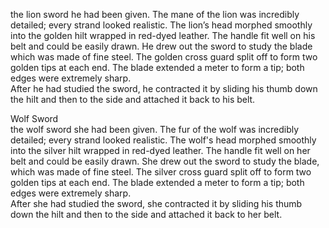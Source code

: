 the lion sword he had been given. The mane of the lion was incredibly detailed; every strand looked realistic. The lion’s head morphed smoothly into the golden hilt wrapped in red-dyed leather. The handle fit well on his belt and could be easily drawn. He drew out the sword to study the blade which was made of fine steel. The golden cross guard split off to form two golden tips at each end. The blade extended a meter to form a tip; both edges were extremely sharp.  
After he had studied the sword, he contracted it by sliding his thumb down the hilt and then to the side and attached it back to his belt.  
  
Wolf Sword  
the wolf sword she had been given. The fur of the wolf was incredibly detailed; every strand looked realistic. The wolf's head morphed smoothly into the silver hilt wrapped in red-dyed leather. The handle fit well on her belt and could be easily drawn. She drew out the sword to study the blade, which was made of fine steel. The silver cross guard split off to form two golden tips at each end. The blade extended a meter to form a tip; both edges were extremely sharp.  
After she had studied the sword, she contracted it by sliding his thumb down the hilt and then to the side and attached it back to her belt.